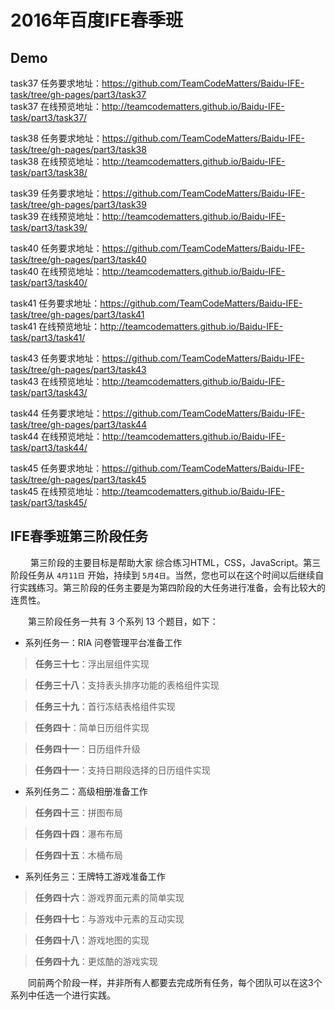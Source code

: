 # 2016年百度IFE春季班
## Demo 
task37 任务要求地址：<https://github.com/TeamCodeMatters/Baidu-IFE-task/tree/gh-pages/part3/task37><br>
task37 在线预览地址：<http://teamcodematters.github.io/Baidu-IFE-task/part3/task37/>

task38 任务要求地址：<https://github.com/TeamCodeMatters/Baidu-IFE-task/tree/gh-pages/part3/task38><br>
task38 在线预览地址：<http://teamcodematters.github.io/Baidu-IFE-task/part3/task38/>

task39 任务要求地址：<https://github.com/TeamCodeMatters/Baidu-IFE-task/tree/gh-pages/part3/task39><br>
task39 在线预览地址：<http://teamcodematters.github.io/Baidu-IFE-task/part3/task39/>

task40 任务要求地址：<https://github.com/TeamCodeMatters/Baidu-IFE-task/tree/gh-pages/part3/task40><br>
task40 在线预览地址：<http://teamcodematters.github.io/Baidu-IFE-task/part3/task40/>

task41 任务要求地址：<https://github.com/TeamCodeMatters/Baidu-IFE-task/tree/gh-pages/part3/task41><br>
task41 在线预览地址：<http://teamcodematters.github.io/Baidu-IFE-task/part3/task41/>

task43 任务要求地址：<https://github.com/TeamCodeMatters/Baidu-IFE-task/tree/gh-pages/part3/task43><br>
task43 在线预览地址：<http://teamcodematters.github.io/Baidu-IFE-task/part3/task43/>

task44 任务要求地址：<https://github.com/TeamCodeMatters/Baidu-IFE-task/tree/gh-pages/part3/task44><br>
task44 在线预览地址：<http://teamcodematters.github.io/Baidu-IFE-task/part3/task44/>

task45 任务要求地址：<https://github.com/TeamCodeMatters/Baidu-IFE-task/tree/gh-pages/part3/task45><br>
task45 在线预览地址：<http://teamcodematters.github.io/Baidu-IFE-task/part3/task45/>
## IFE春季班第三阶段任务

　　 第三阶段的主要目标是帮助大家 综合练习HTML，CSS，JavaScript。第三阶段任务从 `4月11日` 开始，持续到 `5月4日`。当然，您也可以在这个时间以后继续自行实践练习。第三阶段的任务主要是为第四阶段的大任务进行准备，会有比较大的连贯性。

　　第三阶段任务一共有 3 个系列 13 个题目，如下：
* 系列任务一：RIA 问卷管理平台准备工作

> **任务三十七**：浮出层组件实现

> **任务三十八**：支持表头排序功能的表格组件实现

> **任务三十九**：首行冻结表格组件实现

> **任务四十**：简单日历组件实现

> **任务四十一**：日历组件升级

> **任务四十一**：支持日期段选择的日历组件实现
　
* 系列任务二：高级相册准备工作

> **任务四十三**：拼图布局

> **任务四十四**：瀑布布局

> **任务四十五**：木桶布局

* 系列任务三：王牌特工游戏准备工作

> **任务四十六**：游戏界面元素的简单实现

> **任务四十七**：与游戏中元素的互动实现

> **任务四十八**：游戏地图的实现

> **任务四十九**：更炫酷的游戏实现


　　同前两个阶段一样，并非所有人都要去完成所有任务，每个团队可以在这3个系列中任选一个进行实践。

